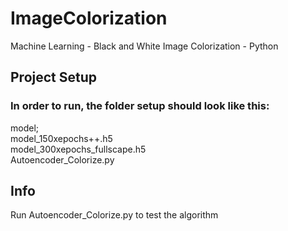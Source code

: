 # ImageColorization
Machine Learning - Black and White Image Colorization - Python

## Project Setup 
### In order to run, the folder setup should look like this:
model;  
  model_150xepochs++.h5  
  model_300xepochs_fullscape.h5  
Autoencoder_Colorize.py

## Info
Run Autoencoder_Colorize.py to test the algorithm
